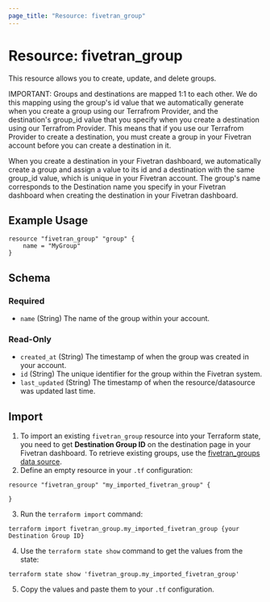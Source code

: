 ```yaml
---
page_title: "Resource: fivetran_group"
---
```


# Resource: fivetran_group

This resource allows you to create, update, and delete groups.

IMPORTANT: Groups and destinations are mapped 1:1 to each other. We do this mapping using the group's id value that we automatically generate when you create a group using our Terrafrom Provider, and the destination's group_id value that you specify when you create a destination using our Terrafrom Provider. This means that if you use our Terrafrom Provider to create a destination, you must create a group in your Fivetran account before you can create a destination in it.

When you create a destination in your Fivetran dashboard, we automatically create a group and assign a value to its id and a destination with the same group_id value, which is unique in your Fivetran account. The group's name corresponds to the Destination name you specify in your Fivetran dashboard when creating the destination in your Fivetran dashboard.

## Example Usage

```hcl
resource "fivetran_group" "group" {
    name = "MyGroup"
}
```

<!-- schema generated by tfplugindocs -->
## Schema

### Required

- `name` (String) The name of the group within your account.

### Read-Only

- `created_at` (String) The timestamp of when the group was created in your account.
- `id` (String) The unique identifier for the group within the Fivetran system.
- `last_updated` (String) The timestamp of when the resource/datasource was updated last time.

## Import

1. To import an existing `fivetran_group` resource into your Terraform state, you need to get **Destination Group ID** on the destination page in your Fivetran dashboard.
To retrieve existing groups, use the [fivetran_groups data source](/docs/data-sources/groups).
2. Define an empty resource in your `.tf` configuration:

```hcl
resource "fivetran_group" "my_imported_fivetran_group" {

}
```

3. Run the `terraform import` command:

```
terraform import fivetran_group.my_imported_fivetran_group {your Destination Group ID}
```

4. Use the `terraform state show` command to get the values from the state:

```
terraform state show 'fivetran_group.my_imported_fivetran_group'
```

5. Copy the values and paste them to your `.tf` configuration.